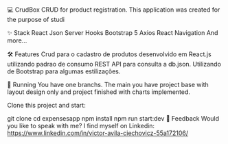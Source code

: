 💻 CrudBox
 CRUD for product registration. This application was created for the purpose of studi

✨ Stack
React
Json Server
Hooks
Bootstrap 5
Axios
React Navigation
And more...

🛠️ Features
Crud para o cadastro de produtos desenvolvido em React.js 
utilizando padrao de consumo REST API para consulta a db.json. 
Utilizando de Bootstrap para algumas estilizações.

🔧 Running
You have one branchs. The main you have project base with layout design only and project finished with charts implemented.

Clone this project and start:

  git clone 
  cd expensesapp
  npm install
  npm run start:dev
📄 Feedback
Would you like to speak with me? I find myself on Linkedin: https://www.linkedin.com/in/victor-avila-ciechovicz-55a172106/
